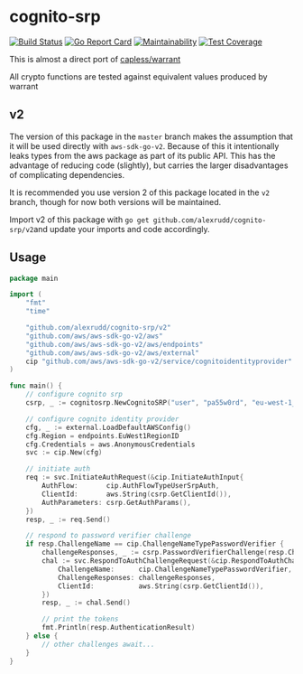 # cognito-srp

[![Build Status](https://travis-ci.org/alexrudd/cognito-srp.svg?branch=master)](https://travis-ci.org/alexrudd/cognito-srp)
[![Go Report Card](https://goreportcard.com/badge/github.com/alexrudd/cognito-srp)](https://goreportcard.com/report/github.com/alexrudd/cognito-srp)
[![Maintainability](https://api.codeclimate.com/v1/badges/30b815a231b657e6ebd6/maintainability)](https://codeclimate.com/github/alexrudd/cognito-srp/maintainability)
[![Test Coverage](https://api.codeclimate.com/v1/badges/30b815a231b657e6ebd6/test_coverage)](https://codeclimate.com/github/alexrudd/cognito-srp/test_coverage)

This is almost a direct port of [capless/warrant](https://github.com/capless/warrant/blob/master/warrant/aws_srp.py)

All crypto functions are tested against equivalent values produced by warrant

## v2

The version of this package in the `master` branch makes the assumption that it will be used directly with `aws-sdk-go-v2`. Because of this it intentionally leaks types from the aws package as part of its public API. This has the advantage of reducing code (slightly), but carries the larger disadvantages of complicating dependencies.

It is recommended you use version 2 of this package located in the `v2` branch, though for now both versions will be maintained.

Import v2 of this package with `go get github.com/alexrudd/cognito-srp/v2`and update your imports and code accordingly.

## Usage

```go
package main

import (
    "fmt"
    "time"

    "github.com/alexrudd/cognito-srp/v2"
    "github.com/aws/aws-sdk-go-v2/aws"
    "github.com/aws/aws-sdk-go-v2/aws/endpoints"
    "github.com/aws/aws-sdk-go-v2/aws/external"
    cip "github.com/aws/aws-sdk-go-v2/service/cognitoidentityprovider"
)

func main() {
    // configure cognito srp
    csrp, _ := cognitosrp.NewCognitoSRP("user", "pa55w0rd", "eu-west-1_myPoolId", "client", nil)

    // configure cognito identity provider
    cfg, _ := external.LoadDefaultAWSConfig()
    cfg.Region = endpoints.EuWest1RegionID
    cfg.Credentials = aws.AnonymousCredentials
    svc := cip.New(cfg)

    // initiate auth
    req := svc.InitiateAuthRequest(&cip.InitiateAuthInput{
        AuthFlow:       cip.AuthFlowTypeUserSrpAuth,
        ClientId:       aws.String(csrp.GetClientId()),
        AuthParameters: csrp.GetAuthParams(),
    })
    resp, _ := req.Send()

    // respond to password verifier challenge
    if resp.ChallengeName == cip.ChallengeNameTypePasswordVerifier {
        challengeResponses, _ := csrp.PasswordVerifierChallenge(resp.ChallengeParameters, time.Now())
        chal := svc.RespondToAuthChallengeRequest(&cip.RespondToAuthChallengeInput{
            ChallengeName:      cip.ChallengeNameTypePasswordVerifier,
            ChallengeResponses: challengeResponses,
            ClientId:           aws.String(csrp.GetClientId()),
        })
        resp, _ := chal.Send()

        // print the tokens
        fmt.Println(resp.AuthenticationResult)
    } else {
        // other challenges await...
    }
}
```
